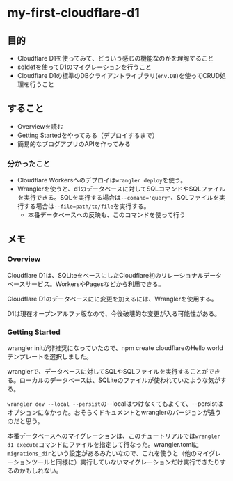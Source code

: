 # my-first-cloudflare-d1

## 目的

- Cloudflare D1を使ってみて、どういう感じの機能なのかを理解すること
- sqldefを使ってD1のマイグレーションを行うこと
- Cloudflare D1の標準のDBクライアントライブラリ(`env.DB`)を使ってCRUD処理を行うこと

## すること

- Overviewを読む
- Getting Startedをやってみる（デプロイするまで）
- 簡易的なブログアプリのAPIを作ってみる

### 分かったこと

- Cloudflare Workersへのデプロイは`wrangler deploy`を使う。
- Wranglerを使うと、d1のデータベースに対してSQLコマンドやSQLファイルを実行できる。SQLを実行する場合は`--comand='query'`、SQLファイルを実行する場合は`--file=path/to/file`を実行する。
  - 本番データベースへの反映も、このコマンドを使って行う

## メモ

### Overview

Cloudflare D1は、SQLiteをベースにしたCloudflare初のリレーショナルデータベースサービス。WorkersやPagesなどから利用できる。

Cloudflare D1のデータベースにに変更を加えるには、Wranglerを使用する。

D1は現在オープンアルファ版なので、今後破壊的な変更が入る可能性がある。

### Getting Started

wrangler initが非推奨になっていたので、npm create cloudflareのHello worldテンプレートを選択しました。

wranglerで、データベースに対してSQLやSQLファイルを実行することができる。ローカルのデータベースは、SQLiteのファイルが使われていたような気がする。

`wrangler dev --local --persist`の--localはつけなくてもよくて、--persistはオプションになかった。おそらくドキュメントとwranglerのバージョンが違うのだと思う。

本番データベースへのマイグレーションは、このチュートリアルでは`wrangler d1 execute`コマンドにファイルを指定して行なった。wrangler.tomlに`migrations_dir`という設定があるみたいなので、これを使うと（他のマイグレーションツールと同様に）実行していないマイグレーションだけ実行できたりするのかもしれない。
